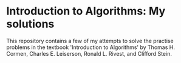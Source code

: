 # Introduction to Algorithms: My solutions

This repository contains a few of my attempts to solve the practise problems in the textbook 'Introduction to Algorithms' by Thomas H. Cormen, Charles E. Leiserson, Ronald L. Rivest, and Clifford Stein.
